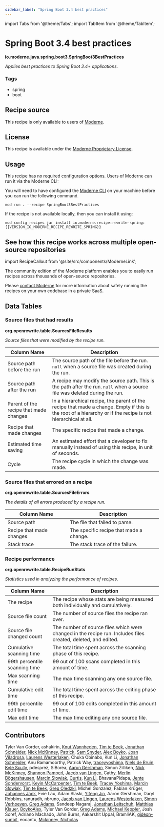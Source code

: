 ```yaml
---
sidebar_label: "Spring Boot 3.4 best practices"
---
```


import Tabs from '@theme/Tabs';
import TabItem from '@theme/TabItem';

# Spring Boot 3.4 best practices

**io.moderne.java.spring.boot3.SpringBoot3BestPractices**

_Applies best practices to Spring Boot 3.4+ applications._

### Tags

* spring
* boot

## Recipe source

This recipe is only available to users of [Moderne](https://docs.moderne.io/).

## License

This recipe is available under the [Moderne Proprietary License](https://docs.moderne.io/licensing/overview/).


## Usage

This recipe has no required configuration options. Users of Moderne can run it via the Moderne CLI:
<Tabs groupId="projectType">


<TabItem value="moderne-cli" label="Moderne CLI">

You will need to have configured the [Moderne CLI](https://docs.moderne.io/user-documentation/moderne-cli/getting-started/cli-intro) on your machine before you can run the following command.

```shell title="shell"
mod run . --recipe SpringBoot3BestPractices
```

If the recipe is not available locally, then you can install it using:
```shell
mod config recipes jar install io.moderne.recipe:rewrite-spring:{{VERSION_IO_MODERNE_RECIPE_REWRITE_SPRING}}
```
</TabItem>
</Tabs>

## See how this recipe works across multiple open-source repositories

import RecipeCallout from '@site/src/components/ModerneLink';

<RecipeCallout link="https://app.moderne.io/recipes/io.moderne.java.spring.boot3.SpringBoot3BestPractices" />

The community edition of the Moderne platform enables you to easily run recipes across thousands of open-source repositories.

Please [contact Moderne](https://moderne.io/product) for more information about safely running the recipes on your own codebase in a private SaaS.
## Data Tables

### Source files that had results
**org.openrewrite.table.SourcesFileResults**

_Source files that were modified by the recipe run._

| Column Name | Description |
| ----------- | ----------- |
| Source path before the run | The source path of the file before the run. `null` when a source file was created during the run. |
| Source path after the run | A recipe may modify the source path. This is the path after the run. `null` when a source file was deleted during the run. |
| Parent of the recipe that made changes | In a hierarchical recipe, the parent of the recipe that made a change. Empty if this is the root of a hierarchy or if the recipe is not hierarchical at all. |
| Recipe that made changes | The specific recipe that made a change. |
| Estimated time saving | An estimated effort that a developer to fix manually instead of using this recipe, in unit of seconds. |
| Cycle | The recipe cycle in which the change was made. |

### Source files that errored on a recipe
**org.openrewrite.table.SourcesFileErrors**

_The details of all errors produced by a recipe run._

| Column Name | Description |
| ----------- | ----------- |
| Source path | The file that failed to parse. |
| Recipe that made changes | The specific recipe that made a change. |
| Stack trace | The stack trace of the failure. |

### Recipe performance
**org.openrewrite.table.RecipeRunStats**

_Statistics used in analyzing the performance of recipes._

| Column Name | Description |
| ----------- | ----------- |
| The recipe | The recipe whose stats are being measured both individually and cumulatively. |
| Source file count | The number of source files the recipe ran over. |
| Source file changed count | The number of source files which were changed in the recipe run. Includes files created, deleted, and edited. |
| Cumulative scanning time | The total time spent across the scanning phase of this recipe. |
| 99th percentile scanning time | 99 out of 100 scans completed in this amount of time. |
| Max scanning time | The max time scanning any one source file. |
| Cumulative edit time | The total time spent across the editing phase of this recipe. |
| 99th percentile edit time | 99 out of 100 edits completed in this amount of time. |
| Max edit time | The max time editing any one source file. |


## Contributors
Tyler Van Gorder, ashakirin, [Knut Wannheden](mailto:knut@moderne.io), [Tim te Beek](mailto:tim@moderne.io), [Jonathan Schnéider](mailto:jkschneider@gmail.com), [Nick McKinney](mailto:mckinneynichoals@gmail.com), [Patrick](mailto:patway99@gmail.com), [Sam Snyder](mailto:sam@moderne.io), [Alex Boyko](mailto:aboyko@vmware.com), [Joan Viladrosa](mailto:joan@moderne.io), [Laurens Westerlaken](mailto:laurens.w@live.nl), Chuka Obinabo, Kun Li, [Jonathan Schneider](mailto:jkschneider@gmail.com), Anu Ramamoorthy, Patrick Way, [traceyyoshima](mailto:tracey.yoshima@gmail.com), [Niels de Bruin](mailto:nielsdebruin@gmail.com), [Kyle Scully](mailto:scullykns@gmail.com), pdesprez, SiBorea, [Aaron Gershman](mailto:aegershman@gmail.com), Simon Zilliken, [Nick McKinney](mailto:mckinneynicholas@gmail.com), [Shannon Pamperl](mailto:shanman190@gmail.com), [Jacob van Lingen](mailto:jacobvanlingen@hotmail.com), Cathy, [Merlin Bögershausen](mailto:merlin.boegershausen@rwth-aachen.de), [Marcin Słowiak](mailto:m.slowiak@smartrecruiters.com), [Curtis](mailto:curtis@mail.ustc.edu.cn), [Kun Li](mailto:kun@moderne.io), BhavanaPidapa, [Jente Sondervorst](mailto:jentesondervorst@gmail.com), [Kevin McCarpenter](mailto:kevin@moderne.io), [Tim te Beek](mailto:timtebeek@gmail.com), [Tracey Yoshima](mailto:tracey.yoshima@gmail.com), [Marcin Słowiak](mailto:marcin.slowiak.007@gmail.com), [Tim te Beek](mailto:tim.te.beek@jdriven.com), [Greg Oledzki](mailto:greg.oledzki@moderne.io), Michel Gonzalez, Fabian Krüger, [Johannes Jank](mailto:johannes.wengert@googlemail.com), Evie Lau, Adam Slaski, [Yifeng Jin](mailto:yifeng.jyf@alibaba-inc.com), Aaron Gershman, Daryl Robbins, ranuradh, nbruno, [Jacob van Lingen](mailto:jacob.van.lingen@moderne.io), [Laurens Westerlaken](mailto:laurens.westerlaken@jdriven.com), [Simon Verhoeven](mailto:verhoeven.simon@gmail.com), [Greg Adams](mailto:gadams@gmail.com), Sandeep Nagaraj, [Jonathan Leitschuh](mailto:jonathan.leitschuh@gmail.com), [Matthias Klauer](mailto:matthias.klauer@sap.com), [BoykoAlex](mailto:aboyko@pivotal.io), Tyler Van Gorder, [Greg Adams](mailto:greg@moderne.io), [Michael Keppler](mailto:bananeweizen@gmx.de), Josh Soref, Adriano Machado, John Burns, Aakarshit Uppal, BramliAK, [gideon-sunbit](mailto:gideon.pertzov@sunbit.com), eocantu, [Mckinney, Nicholas](mailto:mckinneynicholas@gmail.com)

